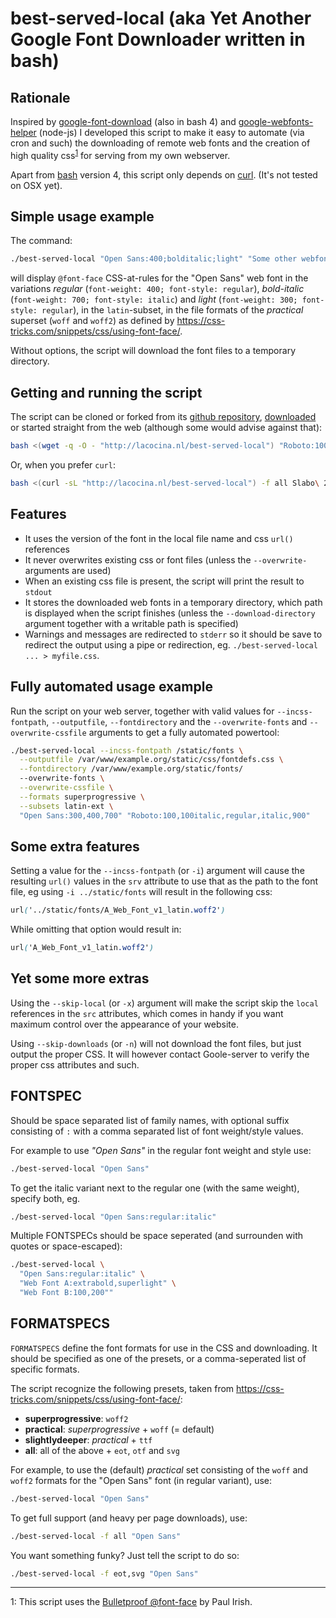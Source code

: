 # best-served-local (aka Yet Another Google Font Downloader written in bash)

## Rationale

Inspired by
[google-font-download](https://github.com/neverpanic/google-font-download.git) (also in bash 4)
and
[google-webfonts-helper](https://google-webfonts-helper.herokuapp.com/fonts) (node-js)
I developed this script to make it easy to automate (via cron and
such) the downloading of remote web fonts and the creation of high
quality css<sup><a href="#bulletproof">1</a></sup> for serving from my
own webserver.

Apart from [bash](https://www.gnu.org/software/bash/) version 4, this
script only depends on [curl](https://curl.haxx.se/).  (It's not
tested on OSX yet).


## Simple usage example

The command:
```bash
./best-served-local "Open Sans:400;bolditalic;light" "Some other webfont"
```

will display `@font-face` CSS-at-rules for the "Open Sans" web font
in the variations *regular* (`font-weight: 400; font-style:
regular`), *bold-italic* (`font-weight: 700; font-style: italic`) and
*light* (`font-weight: 300; font-style: regular`), in the
`latin`-subset, in the file formats of the *practical* superset
(`woff` and `woff2`) as defined by
https://css-tricks.com/snippets/css/using-font-face/. 

Without options, the script will download the font files to a
temporary directory.

## Getting and running the script

The script can be cloned or forked from its
[github repository](https://github.com/ronalde/best-served-local),
[downloaded](http://lacocina.nl/best-served-local) or started straight
from the web (although some would advise against that):

```bash
bash <(wget -q -O - "http://lacocina.nl/best-served-local") "Roboto:100,900"
```

Or, when you prefer `curl`:
```bash
bash <(curl -sL "http://lacocina.nl/best-served-local") -f all Slabo\ 27px
```


## Features

* It uses the version of the font in the local file name and css `url()` references
* It never overwrites existing css or font files (unless the `--overwrite-` arguments are used)
* When an existing css file is present, the script will print the result to `stdout`
* It stores the downloaded web fonts in a temporary directory, which path is displayed when the script finishes (unless the `--download-directory` argument together with a writable path is specified)
* Warnings and messages are redirected to `stderr` so it should be save to redirect the output using a pipe or redirection, eg. `./best-served-local ... > myfile.css`.


## Fully automated usage example

Run the script on your web server, together with valid values for
`--incss-fontpath`, `--outputfile`, `--fontdirectory` and the
`--overwrite-fonts` and `--overwrite-cssfile` arguments to get a
fully automated powertool:

```bash
./best-served-local --incss-fontpath /static/fonts \
  --outputfile /var/www/example.org/static/css/fontdefs.css \
  --fontdirectory /var/www/example.org/static/fonts/
  --overwrite-fonts \
  --overwrite-cssfile \
  --formats superprogressive \
  --subsets latin-ext \
  "Open Sans:300,400,700" "Roboto:100,100italic,regular,italic,900"
```

## Some extra features

Setting a value for the `--incss-fontpath` (or `-i`) argument will
cause the resulting `url()` values in the `srv` attribute to use that
as the path to the font file, eg using `-i ../static/fonts` will
result in the following css:

```css
url('../static/fonts/A_Web_Font_v1_latin.woff2')
```

While omitting that option would result in:
```css
url('A_Web_Font_v1_latin.woff2')
```


## Yet some more extras 

Using the `--skip-local` (or `-x`) argument will make the script skip
the `local` references in the `src` attributes, which comes in handy
if you want maximum control over the appearance of your website.

Using `--skip-downloads` (or `-n`) will not download the font files,
but just output the proper CSS. It will however contact Goole-server
to verify the proper css attributes and such.

## FONTSPEC

Should be space separated list of family names, with
optional suffix consisting of `:` with a comma separated list of
font weight/style values. 

For example to use *"Open Sans"* in the regular font weight and style use:

```bash
./best-served-local "Open Sans"
```
	  
To get the italic variant next to the regular one (with the same
weight), specify both, eg.

```bash
./best-served-local "Open Sans:regular:italic"
```

Multiple FONTSPECs should be space seperated (and surrounden with
quotes or space-escaped):

```bash
./best-served-local \
  "Open Sans:regular:italic" \
  "Web Font A:extrabold,superlight" \
  "Web Font B:100,200""
```


## FORMATSPECS

`FORMATSPECS` define the font formats for use in the CSS and
downloading. It should be specified as one of the presets, or a
comma-seperated list of specific formats.

The script recognize the following presets, taken from
https://css-tricks.com/snippets/css/using-font-face/:
* **superprogressive**: `woff2`
* **practical**:        *superprogressive* + `woff` (= default)
* **slightlydeeper**:   *practical* + `ttf`
* **all**:              all of the above + `eot`, `otf` and `svg`


For example, to use the (default) *practical* set consisting of the
`woff` and `woff2` formats for the "Open Sans" font (in regular
variant), use:
```bash
./best-served-local "Open Sans" 
```

To get full support (and heavy per page downloads), use:
```bash
./best-served-local -f all "Open Sans" 
```

You want something funky? Just tell the script to do so:
```bash
./best-served-local -f eot,svg "Open Sans" 
```

----

<a name="bulletproof">1</a>: This script uses the 
    [Bulletproof @font-face](http://www.paulirish.com/2009/bulletproof-font-face-implementation-syntax/)
    by Paul Irish.
